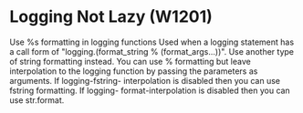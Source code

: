 # Logging Not Lazy (W1201)

Use %s formatting in logging functions Used when a logging statement has
a call form of "logging.(format_string % (format_args...))". Use another
type of string formatting instead. You can use % formatting but leave
interpolation to the logging function by passing the parameters as
arguments. If logging-fstring- interpolation is disabled then you can
use fstring formatting. If logging- format-interpolation is disabled
then you can use str.format.
